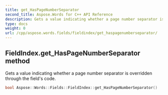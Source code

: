 ```yaml
---
title: get_HasPageNumberSeparator
second_title: Aspose.Words for C++ API Reference
description: Gets a value indicating whether a page number separator is overridden through the field's code. 
type: docs
weight: 0
url: /cpp/aspose.words.fields/fieldindex/get_haspagenumberseparator/
---
```

## FieldIndex.get_HasPageNumberSeparator method


Gets a value indicating whether a page number separator is overridden through the field's code.

```cpp
bool Aspose::Words::Fields::FieldIndex::get_HasPageNumberSeparator()
```

